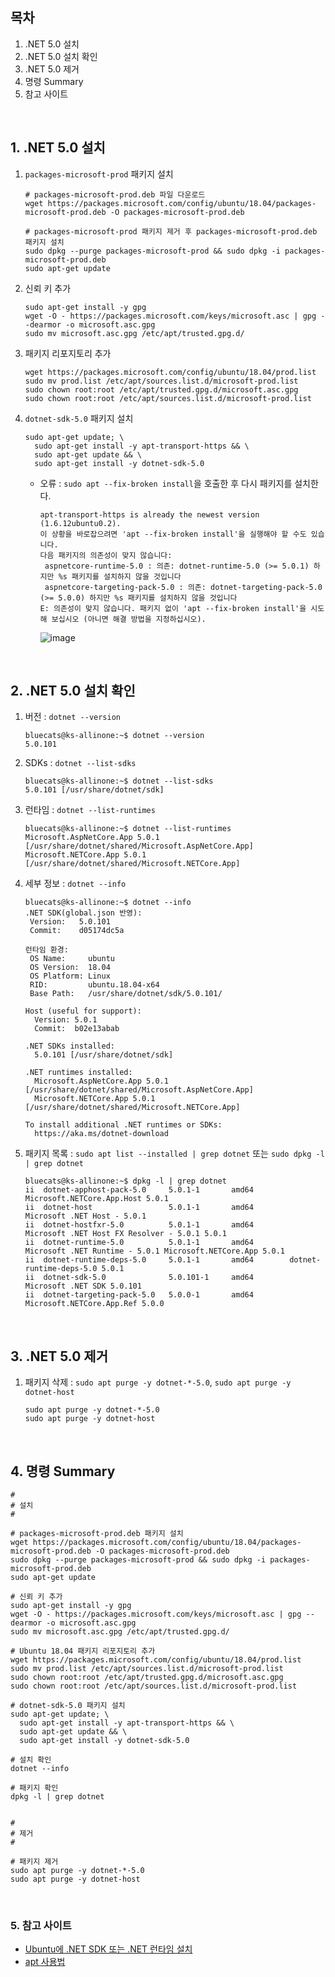 ## 목차
1. .NET 5.0 설치
1. .NET 5.0 설치 확인
1. .NET 5.0 제거
1. 명령 Summary
1. 참고 사이트

<br/>

## 1. .NET 5.0 설치
1. `packages-microsoft-prod` 패키지 설치
   ```shell
   # packages-microsoft-prod.deb 파일 다운로드
   wget https://packages.microsoft.com/config/ubuntu/18.04/packages-microsoft-prod.deb -O packages-microsoft-prod.deb
   
   # packages-microsoft-prod 패키지 제거 후 packages-microsoft-prod.deb 패키지 설치
   sudo dpkg --purge packages-microsoft-prod && sudo dpkg -i packages-microsoft-prod.deb
   sudo apt-get update
   ```
1. 신뢰 키 추가
   ```shell
   sudo apt-get install -y gpg
   wget -O - https://packages.microsoft.com/keys/microsoft.asc | gpg --dearmor -o microsoft.asc.gpg
   sudo mv microsoft.asc.gpg /etc/apt/trusted.gpg.d/
   ```
1. 패키지 리포지토리 추가
   ```shell
   wget https://packages.microsoft.com/config/ubuntu/18.04/prod.list
   sudo mv prod.list /etc/apt/sources.list.d/microsoft-prod.list
   sudo chown root:root /etc/apt/trusted.gpg.d/microsoft.asc.gpg
   sudo chown root:root /etc/apt/sources.list.d/microsoft-prod.list
   ```
1. `dotnet-sdk-5.0` 패키지 설치
   ```shell
   sudo apt-get update; \
     sudo apt-get install -y apt-transport-https && \
     sudo apt-get update && \
     sudo apt-get install -y dotnet-sdk-5.0
   ```
   - 오류 : `sudo apt --fix-broken install`을 호출한 후 다시 패키지를 설치한다.
     ```
     apt-transport-https is already the newest version (1.6.12ubuntu0.2).
     이 상황을 바로잡으려면 'apt --fix-broken install'을 실행해야 할 수도 있습니다.
     다음 패키지의 의존성이 맞지 않습니다:
      aspnetcore-runtime-5.0 : 의존: dotnet-runtime-5.0 (>= 5.0.1) 하지만 %s 패키지를 설치하지 않을 것입니다
      aspnetcore-targeting-pack-5.0 : 의존: dotnet-targeting-pack-5.0 (>= 5.0.0) 하지만 %s 패키지를 설치하지 않을 것입니다
     E: 의존성이 맞지 않습니다. 패키지 없이 'apt --fix-broken install'을 시도해 보십시오 (아니면 해결 방법을 지정하십시오).
     ```  
     ![image](/Images/fix_broken_install.png)

<br/>

## 2. .NET 5.0 설치 확인
1. 버전 : `dotnet --version`
   ```
   bluecats@ks-allinone:~$ dotnet --version
   5.0.101
   ```
1. SDKs : `dotnet --list-sdks`
   ```shell
   bluecats@ks-allinone:~$ dotnet --list-sdks
   5.0.101 [/usr/share/dotnet/sdk]
   ```
1. 런타임 : `dotnet --list-runtimes`
   ```shell
   bluecats@ks-allinone:~$ dotnet --list-runtimes
   Microsoft.AspNetCore.App 5.0.1 [/usr/share/dotnet/shared/Microsoft.AspNetCore.App]
   Microsoft.NETCore.App 5.0.1 [/usr/share/dotnet/shared/Microsoft.NETCore.App]
   ```
1. 세부 정보 : `dotnet --info`
   ```shell
   bluecats@ks-allinone:~$ dotnet --info
   .NET SDK(global.json 반영):
    Version:   5.0.101
    Commit:    d05174dc5a
   
   런타임 환경:
    OS Name:     ubuntu
    OS Version:  18.04
    OS Platform: Linux
    RID:         ubuntu.18.04-x64
    Base Path:   /usr/share/dotnet/sdk/5.0.101/
   
   Host (useful for support):
     Version: 5.0.1
     Commit:  b02e13abab
   
   .NET SDKs installed:
     5.0.101 [/usr/share/dotnet/sdk]
   
   .NET runtimes installed:
     Microsoft.AspNetCore.App 5.0.1 [/usr/share/dotnet/shared/Microsoft.AspNetCore.App]
     Microsoft.NETCore.App 5.0.1 [/usr/share/dotnet/shared/Microsoft.NETCore.App]
   
   To install additional .NET runtimes or SDKs:
     https://aka.ms/dotnet-download
   ```
1. 패키지 목록 : `sudo apt list --installed | grep dotnet` 또는 `sudo dpkg -l | grep dotnet`
   ```
   bluecats@ks-allinone:~$ dpkg -l | grep dotnet
   ii  dotnet-apphost-pack-5.0     5.0.1-1       amd64        Microsoft.NETCore.App.Host 5.0.1
   ii  dotnet-host                 5.0.1-1       amd64        Microsoft .NET Host - 5.0.1
   ii  dotnet-hostfxr-5.0          5.0.1-1       amd64        Microsoft .NET Host FX Resolver - 5.0.1 5.0.1
   ii  dotnet-runtime-5.0          5.0.1-1       amd64        Microsoft .NET Runtime - 5.0.1 Microsoft.NETCore.App 5.0.1
   ii  dotnet-runtime-deps-5.0     5.0.1-1       amd64        dotnet-runtime-deps-5.0 5.0.1
   ii  dotnet-sdk-5.0              5.0.101-1     amd64        Microsoft .NET SDK 5.0.101
   ii  dotnet-targeting-pack-5.0   5.0.0-1       amd64        Microsoft.NETCore.App.Ref 5.0.0
   ```

<br/>

## 3. .NET 5.0 제거
1. 패키지 삭제 : `sudo apt purge -y dotnet-*-5.0`, `sudo apt purge -y dotnet-host`
   ```
   sudo apt purge -y dotnet-*-5.0
   sudo apt purge -y dotnet-host
   ```

<br/>

## 4. 명령 Summary
```shell
#
# 설치
#

# packages-microsoft-prod.deb 패키지 설치
wget https://packages.microsoft.com/config/ubuntu/18.04/packages-microsoft-prod.deb -O packages-microsoft-prod.deb
sudo dpkg --purge packages-microsoft-prod && sudo dpkg -i packages-microsoft-prod.deb
sudo apt-get update

# 신뢰 키 추가
sudo apt-get install -y gpg
wget -O - https://packages.microsoft.com/keys/microsoft.asc | gpg --dearmor -o microsoft.asc.gpg
sudo mv microsoft.asc.gpg /etc/apt/trusted.gpg.d/

# Ubuntu 18.04 패키지 리포지토리 추가
wget https://packages.microsoft.com/config/ubuntu/18.04/prod.list
sudo mv prod.list /etc/apt/sources.list.d/microsoft-prod.list
sudo chown root:root /etc/apt/trusted.gpg.d/microsoft.asc.gpg
sudo chown root:root /etc/apt/sources.list.d/microsoft-prod.list

# dotnet-sdk-5.0 패키지 설치
sudo apt-get update; \
  sudo apt-get install -y apt-transport-https && \
  sudo apt-get update && \
  sudo apt-get install -y dotnet-sdk-5.0

# 설치 확인
dotnet --info

# 패키지 확인
dpkg -l | grep dotnet


#
# 제거
#

# 패키지 제거
sudo apt purge -y dotnet-*-5.0
sudo apt purge -y dotnet-host
```

<br/>

### 5. 참고 사이트
- [Ubuntu에 .NET SDK 또는 .NET 런타임 설치](https://docs.microsoft.com/ko-kr/dotnet/core/install/linux-ubuntu#1804-)
- [apt 사용법](http://taewan.kim/tip/apt-apt-get/)